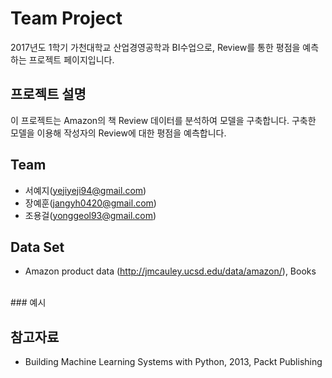 

#  Team Project

2017년도 1학기 가천대학교 산업경영공학과 BI수업으로, Review를 통한 평점을 예측하는 프로젝트 페이지입니다.


## 프로젝트 설명

이 프로젝트는 Amazon의 책 Review 데이터를 분석하여 모델을 구축합니다.
구축한 모델을 이용해 작성자의 Review에 대한 평점을 예측합니다.  


## Team

   - 서예지(yejiyeji94@gmail.com)
   - 장예훈(jangyh0420@gmail.com)
   - 조용걸(yonggeol93@gmail.com)



## Data Set

   - Amazon product data (http://jmcauley.ucsd.edu/data/amazon/), Books
   <br>
   ### 예시
   


## 참고자료

   - Building Machine Learning Systems with Python, 2013, Packt Publishing
